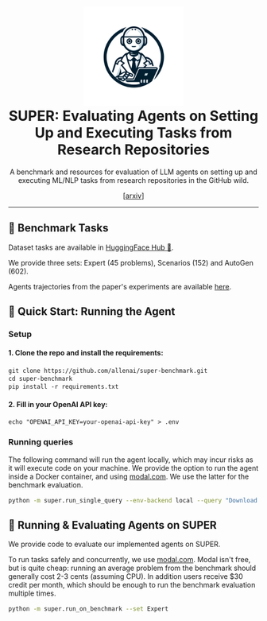 
<div align="center">
    <img src="assets/mle-bench.webp" width="200"/>
    <h1 style="margin-top: 0">SUPER: Evaluating Agents on Setting Up and Executing Tasks from Research Repositories</h1>
    <p>
    A benchmark and resources for evaluation of LLM agents on setting up and executing ML/NLP tasks from research repositories in the GitHub wild. 
    </p>
    [<a href="https://arxiv.org/pdf/2409.07440">arxiv</a>]
</div>

---

## 📝 Benchmark Tasks

Dataset tasks are available in [HuggingFace Hub 🤗](https://huggingface.co/datasets/allenai/super).

We provide three sets: Expert (45 problems), Scenarios (152) and AutoGen (602).

Agents trajectories from the paper's experiments are available [here](trajectories).

## 🚀 Quick Start: Running the Agent

### Setup

#### 1. Clone the repo and install the requirements:
```
git clone https://github.com/allenai/super-benchmark.git
cd super-benchmark
pip install -r requirements.txt
```

#### 2. Fill in your OpenAI API key:
```
echo "OPENAI_API_KEY=your-openai-api-key" > .env
```

### Running queries

The following command will run the agent locally, which may incur risks as it will execute code on your machine.
We provide the option to run the agent inside a Docker container, and using [modal.com](https://www.modal.com/). We use the latter for the benchmark evaluation.

```bash
python -m super.run_single_query --env-backend local --query "Download the OpenBookQA dataset at https://github.com/allenai/OpenBookQA and tell me how many examples are in the train, dev, and test splits of the datasets."
```

## 🤖 Running & Evaluating Agents on SUPER

We provide code to evaluate our implemented agents on SUPER.

To run tasks safely and concurrently, we use [modal.com](https://www.modal.com/). Modal isn't free, but is quite cheap: running an average problem from the benchmark should generally cost 2-3 cents (assuming CPU).
In addition users receive $30 credit per month, which should be enough to run the benchmark evaluation multiple times. 

```bash
python -m super.run_on_benchmark --set Expert 
```